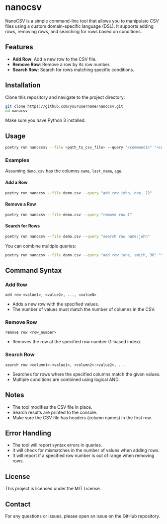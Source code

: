 # nanocsv

NanoCSV is a simple command-line tool that allows you to manipulate CSV files using a custom domain-specific language (DSL). It supports adding rows, removing rows, and searching for rows based on conditions.

## Features

- **Add Row**: Add a new row to the CSV file.
- **Remove Row**: Remove a row by its row number.
- **Search Row**: Search for rows matching specific conditions.

## Installation

Clone this repository and navigate to the project directory:

```bash
git clone https://github.com/yourusername/nanocsv.git
cd nanocsv
```

Make sure you have Python 3 installed.

## Usage

```bash
poetry run nanocssv --file <path_to_csv_file> --query "<command1>" "<command2>" ...
```

### Examples

Assuming `demo.csv` has the columns `name`, `last_name`, `age`.

#### Add a Row

```bash
poetry run nanocsv --file demo.csv --query "add row john, doe, 22"
```

#### Remove a Row

```bash
poetry run nanocsv --file demo.csv --query "remove row 1"
```

#### Search for Rows

```bash
poetry run nanocsv --file demo.csv --query "search row name:john"
```

You can combine multiple queries:

```bash
poetry run nanocsv --file demo.csv --query "add row jane, smith, 30" "search row last_name:smith"
```

## Command Syntax

### Add Row

```
add row <value1>, <value2>, ..., <valueN>
```

- Adds a new row with the specified values.
- The number of values must match the number of columns in the CSV.

### Remove Row

```
remove row <row_number>
```

- Removes the row at the specified row number (1-based index).

### Search Row

```
search row <column1>:<value1>, <column2>:<value2>, ...
```

- Searches for rows where the specified columns match the given values.
- Multiple conditions are combined using logical AND.

## Notes

- The tool modifies the CSV file in place.
- Search results are printed to the console.
- Make sure the CSV file has headers (column names) in the first row.

## Error Handling

- The tool will report syntax errors in queries.
- It will check for mismatches in the number of values when adding rows.
- It will report if a specified row number is out of range when removing rows.

## License

This project is licensed under the MIT License.

## Contact

For any questions or issues, please open an issue on the GitHub repository.
